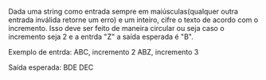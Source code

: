 Dada uma string como entrada sempre em maiúsculas(qualquer outra entrada inválida retorne um erro) e um inteiro, cifre o texto de acordo com o incremento. Isso deve ser feito de maneira circular ou seja caso o incremento seja 2 e a entrda "Z" a saída esperada é "B".

Exemplo de entrda:
ABC, incremento 2
ABZ, incremento 3

Saída esperada:
BDE
DEC
